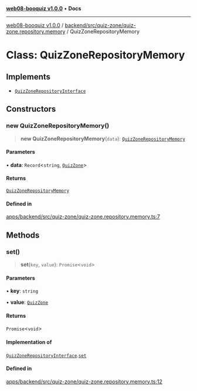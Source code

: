 [**web08-booquiz v1.0.0**](../../../../../README.md) • **Docs**

***

[web08-booquiz v1.0.0](../../../../../modules.md) / [backend/src/quiz-zone/quiz-zone.repository.memory](../README.md) / QuizZoneRepositoryMemory

# Class: QuizZoneRepositoryMemory

## Implements

- [`QuizZoneRepositoryInterface`](../../quiz-zone.repository.interface/interfaces/QuizZoneRepositoryInterface.md)

## Constructors

### new QuizZoneRepositoryMemory()

> **new QuizZoneRepositoryMemory**(`data`): [`QuizZoneRepositoryMemory`](QuizZoneRepositoryMemory.md)

#### Parameters

• **data**: `Record`\<`string`, [`QuizZone`](../../entities/quiz-zone.entity/interfaces/QuizZone.md)\>

#### Returns

[`QuizZoneRepositoryMemory`](QuizZoneRepositoryMemory.md)

#### Defined in

[apps/backend/src/quiz-zone/quiz-zone.repository.memory.ts:7](https://github.com/boostcampwm-2024/web08-BooQuiz/blob/070f8cd9fc8f2112d3401f93894ddd08f59e2916/apps/backend/src/quiz-zone/quiz-zone.repository.memory.ts#L7)

## Methods

### set()

> **set**(`key`, `value`): `Promise`\<`void`\>

#### Parameters

• **key**: `string`

• **value**: [`QuizZone`](../../entities/quiz-zone.entity/interfaces/QuizZone.md)

#### Returns

`Promise`\<`void`\>

#### Implementation of

[`QuizZoneRepositoryInterface`](../../quiz-zone.repository.interface/interfaces/QuizZoneRepositoryInterface.md).[`set`](../../quiz-zone.repository.interface/interfaces/QuizZoneRepositoryInterface.md#set)

#### Defined in

[apps/backend/src/quiz-zone/quiz-zone.repository.memory.ts:12](https://github.com/boostcampwm-2024/web08-BooQuiz/blob/070f8cd9fc8f2112d3401f93894ddd08f59e2916/apps/backend/src/quiz-zone/quiz-zone.repository.memory.ts#L12)
